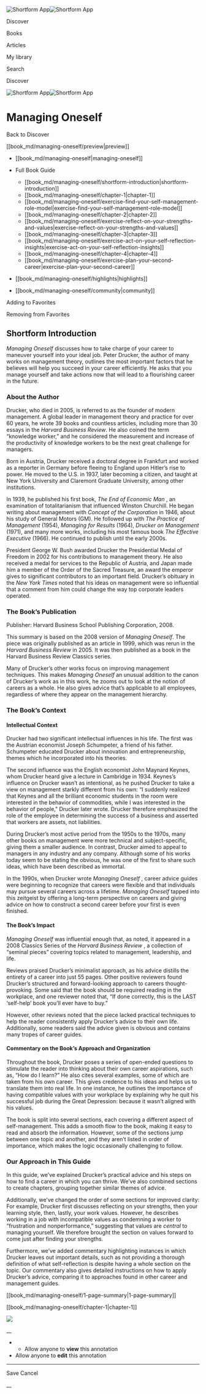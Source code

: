 ![Shortform App](/img/logo.36a2399e.svg)![Shortform App](/img/logo-dark.70c1b072.svg)

Discover

Books

Articles

My library

Search

Discover

![Shortform App](/img/logo.36a2399e.svg)![Shortform App](/img/logo-dark.70c1b072.svg)

# Managing Oneself

Back to Discover

[[book_md/managing-oneself/preview|preview]]

  * [[book_md/managing-oneself|managing-oneself]]
  * Full Book Guide

    * [[book_md/managing-oneself/shortform-introduction|shortform-introduction]]
    * [[book_md/managing-oneself/chapter-1|chapter-1]]
    * [[book_md/managing-oneself/exercise-find-your-self-management-role-model|exercise-find-your-self-management-role-model]]
    * [[book_md/managing-oneself/chapter-2|chapter-2]]
    * [[book_md/managing-oneself/exercise-reflect-on-your-strengths-and-values|exercise-reflect-on-your-strengths-and-values]]
    * [[book_md/managing-oneself/chapter-3|chapter-3]]
    * [[book_md/managing-oneself/exercise-act-on-your-self-reflection-insights|exercise-act-on-your-self-reflection-insights]]
    * [[book_md/managing-oneself/chapter-4|chapter-4]]
    * [[book_md/managing-oneself/exercise-plan-your-second-career|exercise-plan-your-second-career]]
  * [[book_md/managing-oneself/highlights|highlights]]
  * [[book_md/managing-oneself/community|community]]



Adding to Favorites 

Removing from Favorites 

## Shortform Introduction

_Managing Oneself_ discusses how to take charge of your career to maneuver yourself into your ideal job. Peter Drucker, the author of many works on management theory, outlines the most important factors that he believes will help you succeed in your career efficiently. He asks that you manage yourself and take actions now that will lead to a flourishing career in the future.

### About the Author

Drucker, who died in 2005, is referred to as the founder of modern management. A global leader in management theory and practice for over 60 years, he wrote 39 books and countless articles, including more than 30 essays in the _Harvard Business Review_. He also coined the term “knowledge worker,” and he considered the measurement and increase of the productivity of knowledge workers to be the next great challenge for managers.

Born in Austria, Drucker received a doctoral degree in Frankfurt and worked as a reporter in Germany before fleeing to England upon Hitler’s rise to power. He moved to the U.S. in 1937, later becoming a citizen, and taught at New York University and Claremont Graduate University, among other institutions.

In 1939, he published his first book, _The End of Economic Man_ , an examination of totalitarianism that influenced Winston Churchill. He began writing about management with _Concept of the Corporation_ in 1946, about his study of General Motors (GM). He followed up with _The Practice of Management_ (1954), _Managing for Results_ (1964), _Drucker on Management_ (1971), and many more works, including his most famous book _The Effective Executive_ (1966). He continued to publish until the early 2000s.

President George W. Bush awarded Drucker the Presidential Medal of Freedom in 2002 for his contributions to management theory. He also received a medal for services to the Republic of Austria, and Japan made him a member of the Order of the Sacred Treasure, an award the emperor gives to significant contributors to an important field. Drucker’s obituary in the _New York Times_ noted that his ideas on management were so influential that a comment from him could change the way top corporate leaders operated.

### The Book’s Publication

Publisher: Harvard Business School Publishing Corporation, 2008.

This summary is based on the 2008 version of _Managing Oneself_. The piece was originally published as an article in 1999, which was rerun in the _Harvard Business Review_ in 2005. It was then published as a book in the Harvard Business Review Classics series.

Many of Drucker’s other works focus on improving management techniques. This makes _Managing Oneself_ an unusual addition to the canon of Drucker’s work as in this work, he zooms out to look at the notion of careers as a whole. He also gives advice that’s applicable to all employees, regardless of where they appear on the management hierarchy.

### The Book’s Context

#### Intellectual Context

Drucker had two significant intellectual influences in his life. The first was the Austrian economist Joseph Schumpeter, a friend of his father. Schumpeter educated Drucker about innovation and entrepreneurship, themes which he incorporated into his theories.

The second influence was the English economist John Maynard Keynes, whom Drucker heard give a lecture in Cambridge in 1934. Keynes’s influence on Drucker wasn’t as intentional, as he pushed Drucker to take a view on management starkly different from his own: “I suddenly realized that Keynes and all the brilliant economic students in the room were interested in the behavior of commodities, while I was interested in the behavior of people," Drucker later wrote. Drucker therefore emphasized the role of the employee in determining the success of a business and asserted that workers are assets, not liabilities.

During Drucker’s most active period from the 1950s to the 1970s, many other books on management were more technical and subject-specific, giving them a smaller audience. In contrast, Drucker aimed to appeal to managers in any industry and any company. Although some of his works today seem to be stating the obvious, he was one of the first to share such ideas, which have been described as immortal.

In the 1990s, when Drucker wrote _Managing Oneself_ , career advice guides were beginning to recognize that careers were flexible and that individuals may pursue several careers across a lifetime. _Managing Oneself_ tapped into this zeitgeist by offering a long-term perspective on careers and giving advice on how to construct a second career before your first is even finished.

#### The Book’s Impact

_Managing Oneself_ was influential enough that, as noted, it appeared in a 2008 Classics Series of the _Harvard Business Review_ , a collection of “seminal pieces” covering topics related to management, leadership, and life.

Reviews praised Drucker’s minimalist approach, as his advice distills the entirety of a career into just 55 pages. Other positive reviewers found Drucker’s structured and forward-looking approach to careers thought-provoking. Some said that the book should be required reading in the workplace, and one reviewer noted that, “If done correctly, this is the LAST ‘self-help’ book you'll ever have to buy.”

However, other reviews noted that the piece lacked practical techniques to help the reader consistently apply Drucker’s advice to their own life. Additionally, some readers said the advice given is obvious and contains many tropes of career guides.

#### Commentary on the Book’s Approach and Organization

Throughout the book, Drucker poses a series of open-ended questions to stimulate the reader into thinking about their own career aspirations, such as, “How do I learn?” He also cites several examples, some of which are taken from his own career. This gives credence to his ideas and helps us to translate them into real life. In one instance, he outlines the importance of having compatible values with your workplace by explaining why he quit his successful job during the Great Depression: because it wasn’t aligned with his values.

The book is split into several sections, each covering a different aspect of self-management. This adds a smooth flow to the book, making it easy to read and absorb the information. However, some of the sections jump between one topic and another, and they aren’t listed in order of importance, which makes the logic occasionally challenging to follow.

### Our Approach in This Guide

In this guide, we’ve explained Drucker’s practical advice and his steps on how to find a career in which you can thrive. We’ve also combined sections to create chapters, grouping together similar themes of advice.

Additionally, we’ve changed the order of some sections for improved clarity: For example, Drucker first discusses reflecting on your strengths, then your learning style, then, lastly, your work values. However, he describes working in a job with incompatible values as condemning a worker to “frustration and nonperformance,” suggesting that values are _central_ to managing yourself. We therefore brought the section on values forward to come just after finding your strengths.

Furthermore, we’ve added commentary highlighting instances in which Drucker leaves out important details, such as not providing a thorough definition of what self-reflection is despite having a whole section on the topic. Our commentary also gives detailed instructions on how to apply Drucker’s advice, comparing it to approaches found in other career and management guides.

[[book_md/managing-oneself/1-page-summary|1-page-summary]]

[[book_md/managing-oneself/chapter-1|chapter-1]]

![](https://bat.bing.com/action/0?ti=56018282&Ver=2&mid=be589a57-1eed-47ec-a140-ab91c8c10a77&sid=f30c5e70639211ee87d33f0876d93783&vid=f30c9700639211eeb3a75d830392c94f&vids=0&msclkid=N&pi=0&lg=en-US&sw=800&sh=600&sc=24&nwd=1&tl=Shortform%20%7C%20Book&p=https%3A%2F%2Fwww.shortform.com%2Fapp%2Fbook%2Fmanaging-oneself%2Fshortform-introduction&r=&lt=317&evt=pageLoad&sv=1&rn=4130)

__

  *   * Allow anyone to **view** this annotation
  * Allow anyone to **edit** this annotation



* * *

Save Cancel

__



